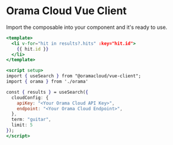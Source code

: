# Orama Cloud Vue Client

Import the composable into your component and it's ready to use.

```jsx
<template>
  <li v-for="hit in results?.hits" :key="hit.id">
    {{ hit.id }}
  </li>
</template>

<script setup>
import { useSearch } from "@oramacloud/vue-client";
import { orama } from './orama'

const { results } = useSearch({
  cloudConfig: {
    apiKey: "<Your Orama Cloud API Key>",
    endpoint: "<Your Orama Cloud Endpoint>",
  },
  term: "guitar",
  limit: 5
});
</script>
```
